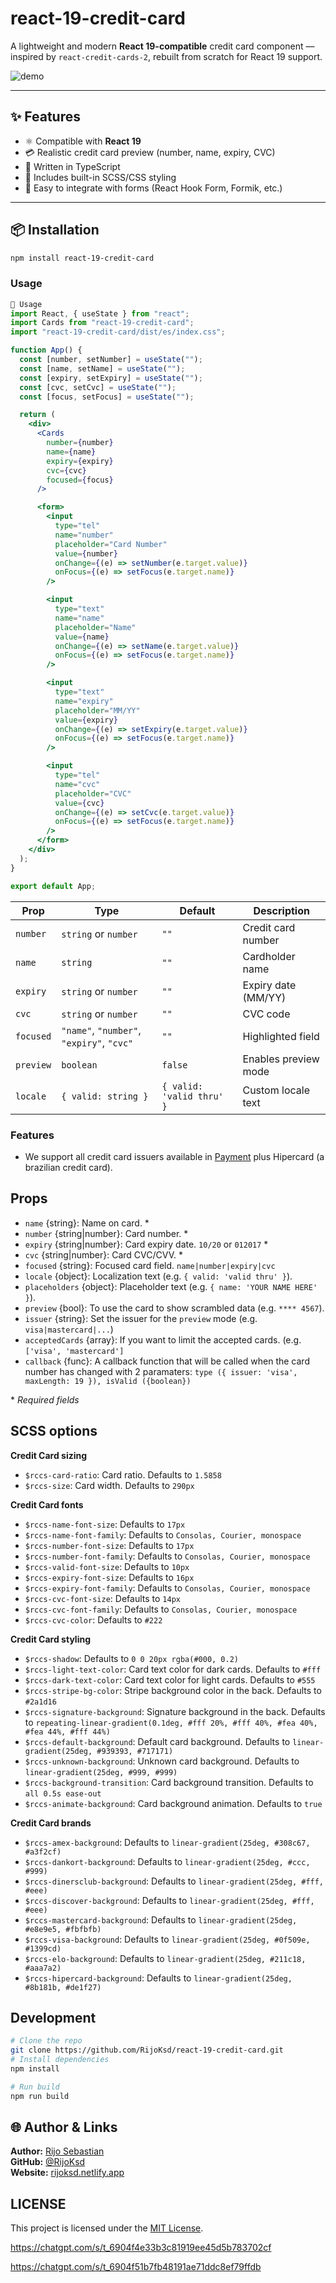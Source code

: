 # react-19-credit-card

A lightweight and modern **React 19-compatible** credit card component — inspired by `react-credit-cards-2`, rebuilt from scratch for React 19 support.

![demo](https://raw.githubusercontent.com/felquis/react-credit-cards-2/master/docs/media/rccs.gif)

---

## ✨ Features

- ⚛️ Compatible with **React 19**
- 💳 Realistic credit card preview (number, name, expiry, CVC)
- 🧩 Written in TypeScript
- 🎨 Includes built-in SCSS/CSS styling
- 🔧 Easy to integrate with forms (React Hook Form, Formik, etc.)

---

## 📦 Installation

```bash
npm install react-19-credit-card
```


### Usage

```jsx
🚀 Usage
import React, { useState } from "react";
import Cards from "react-19-credit-card";
import "react-19-credit-card/dist/es/index.css";

function App() {
  const [number, setNumber] = useState("");
  const [name, setName] = useState("");
  const [expiry, setExpiry] = useState("");
  const [cvc, setCvc] = useState("");
  const [focus, setFocus] = useState("");

  return (
    <div>
      <Cards
        number={number}
        name={name}
        expiry={expiry}
        cvc={cvc}
        focused={focus}
      />

      <form>
        <input
          type="tel"
          name="number"
          placeholder="Card Number"
          value={number}
          onChange={(e) => setNumber(e.target.value)}
          onFocus={(e) => setFocus(e.target.name)}
        />

        <input
          type="text"
          name="name"
          placeholder="Name"
          value={name}
          onChange={(e) => setName(e.target.value)}
          onFocus={(e) => setFocus(e.target.name)}
        />

        <input
          type="text"
          name="expiry"
          placeholder="MM/YY"
          value={expiry}
          onChange={(e) => setExpiry(e.target.value)}
          onFocus={(e) => setFocus(e.target.name)}
        />

        <input
          type="tel"
          name="cvc"
          placeholder="CVC"
          value={cvc}
          onChange={(e) => setCvc(e.target.value)}
          onFocus={(e) => setFocus(e.target.name)}
        />
      </form>
    </div>
  );
}

export default App;
```

| Prop      | Type                                      | Default                   | Description          |
| --------- | ----------------------------------------- | ------------------------- | -------------------- |
| `number`  | `string` or `number`                      | `""`                      | Credit card number   |
| `name`    | `string`                                  | `""`                      | Cardholder name      |
| `expiry`  | `string` or `number`                      | `""`                      | Expiry date (MM/YY)  |
| `cvc`     | `string` or `number`                      | `""`                      | CVC code             |
| `focused` | `"name"`, `"number"`, `"expiry"`, `"cvc"` | `""`                      | Highlighted field    |
| `preview` | `boolean`                                 | `false`                   | Enables preview mode |
| `locale`  | `{ valid: string }`                       | `{ valid: 'valid thru' }` | Custom locale text   |

### Features

- We support all credit card issuers available in [Payment](https://github.com/jessepollak/payment) plus Hipercard (a brazilian credit card).

## Props

- `name` {string}: Name on card. \*
- `number` {string|number}: Card number. \*
- `expiry` {string|number}: Card expiry date. `10/20` or `012017` \*
- `cvc` {string|number}: Card CVC/CVV. \*
- `focused` {string}: Focused card field. `name|number|expiry|cvc`
- `locale` {object}: Localization text (e.g. `{ valid: 'valid thru' }`).
- `placeholders` {object}: Placeholder text (e.g. `{ name: 'YOUR NAME HERE' }`).
- `preview` {bool}: To use the card to show scrambled data (e.g. `**** 4567`).
- `issuer` {string}: Set the issuer for the `preview` mode (e.g. `visa|mastercard|...`)
- `acceptedCards` {array}: If you want to limit the accepted cards. (e.g. `['visa', 'mastercard']`
- `callback` {func}: A callback function that will be called when the card number has changed with 2 paramaters: `type ({ issuer: 'visa', maxLength: 19 }), isValid ({boolean})`

\* _Required fields_

## SCSS options

**Credit Card sizing**

- `$rccs-card-ratio`: Card ratio. Defaults to `1.5858`
- `$rccs-size`: Card width. Defaults to `290px`

**Credit Card fonts**

- `$rccs-name-font-size`: Defaults to `17px`
- `$rccs-name-font-family`: Defaults to `Consolas, Courier, monospace`
- `$rccs-number-font-size`: Defaults to `17px`
- `$rccs-number-font-family`: Defaults to `Consolas, Courier, monospace`
- `$rccs-valid-font-size`: Defaults to `10px`
- `$rccs-expiry-font-size`: Defaults to `16px`
- `$rccs-expiry-font-family`: Defaults to `Consolas, Courier, monospace`
- `$rccs-cvc-font-size`: Defaults to `14px`
- `$rccs-cvc-font-family`: Defaults to `Consolas, Courier, monospace`
- `$rccs-cvc-color`: Defaults to `#222`

**Credit Card styling**

- `$rccs-shadow`: Defaults to `0 0 20px rgba(#000, 0.2)`
- `$rccs-light-text-color`: Card text color for dark cards. Defaults to `#fff`
- `$rccs-dark-text-color`: Card text color for light cards. Defaults to `#555`
- `$rccs-stripe-bg-color`: Stripe background color in the back. Defaults to `#2a1d16`
- `$rccs-signature-background`: Signature background in the back. Defaults to `repeating-linear-gradient(0.1deg, #fff 20%, #fff 40%, #fea 40%, #fea 44%, #fff 44%)`
- `$rccs-default-background`: Default card background. Defaults to `linear-gradient(25deg, #939393, #717171)`
- `$rccs-unknown-background`: Unknown card background. Defaults to `linear-gradient(25deg, #999, #999)`
- `$rccs-background-transition`: Card background transition. Defaults to `all 0.5s ease-out`
- `$rccs-animate-background`: Card background animation. Defaults to `true`

**Credit Card brands**

- `$rccs-amex-background`: Defaults to `linear-gradient(25deg, #308c67, #a3f2cf)`
- `$rccs-dankort-background`: Defaults to `linear-gradient(25deg, #ccc, #999)`
- `$rccs-dinersclub-background`: Defaults to `linear-gradient(25deg, #fff, #eee)`
- `$rccs-discover-background`: Defaults to `linear-gradient(25deg, #fff, #eee)`
- `$rccs-mastercard-background`: Defaults to `linear-gradient(25deg, #e8e9e5, #fbfbfb)`
- `$rccs-visa-background`: Defaults to `linear-gradient(25deg, #0f509e, #1399cd)`
- `$rccs-elo-background`: Defaults to `linear-gradient(25deg, #211c18, #aaa7a2)`
- `$rccs-hipercard-background`: Defaults to `linear-gradient(25deg, #8b181b, #de1f27)`

## Development
```bash
# Clone the repo
git clone https://github.com/RijoKsd/react-19-credit-card.git
# Install dependencies
npm install

# Run build
npm run build
```
## 🌐 Author & Links

**Author:** [Rijo Sebastian](https://github.com/RijoKsd)  
**GitHub:** [@RijoKsd](https://github.com/RijoKsd)  
**Website:** [rijoksd.netlify.app](https://rijoksd.netlify.app)

## LICENSE

This project is licensed under the [MIT License](LICENSE.md).



https://chatgpt.com/s/t_6904f4e33b3c81919ee45d5b783702cf

https://chatgpt.com/s/t_6904f51b7fb48191ae71ddc8ef79ffdb